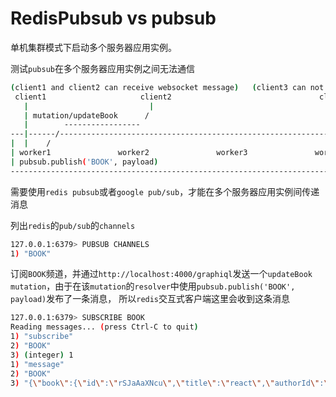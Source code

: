 # RedisPubsub vs pubsub

单机集群模式下启动多个服务器应用实例。

测试`pubsub`在多个服务器应用实例之间无法通信

```bash
(client1 and client2 can receive websocket message)   (client3 can not receive websocket message)
 client1                     client2                                 client3      client side
   |                           |                                       |
   | mutation/updateBook      /                                        |
   |        -----------------                                          |
---|------/------------------------------------------------------------|--------
|  |    /                                                              |       |
| worker1               worker2               worker3               worker4 ...|  server side
| pubsub.publish('BOOK', payload)                                              |
--------------------------------------------------------------------------------
```

需要使用`redis pubsub`或者`google pub/sub`，才能在多个服务器应用实例间传递消息

列出`redis`的`pub/sub`的`channels`

```bash
127.0.0.1:6379> PUBSUB CHANNELS
1) "BOOK"
```

订阅`BOOK`频道，并通过`http://localhost:4000/graphiql`发送一个`updateBook` `mutation`，由于在该`mutation`的`resolver`中使用`pubsub.publish('BOOK', payload)`发布了一条消息，
所以`redis`交互式客户端这里会收到这条消息

```bash
127.0.0.1:6379> SUBSCRIBE BOOK
Reading messages... (press Ctrl-C to quit)
1) "subscribe"
2) "BOOK"
3) (integer) 1
1) "message"
2) "BOOK"
3) "{\"book\":{\"id\":\"rSJaAaXNcu\",\"title\":\"react\",\"authorId\":\"5Eh0evz9C\"}}"
```
